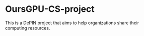 # OursGPU-CS-project
This is a DePIN project that aims to help organizations share their computing resources.
